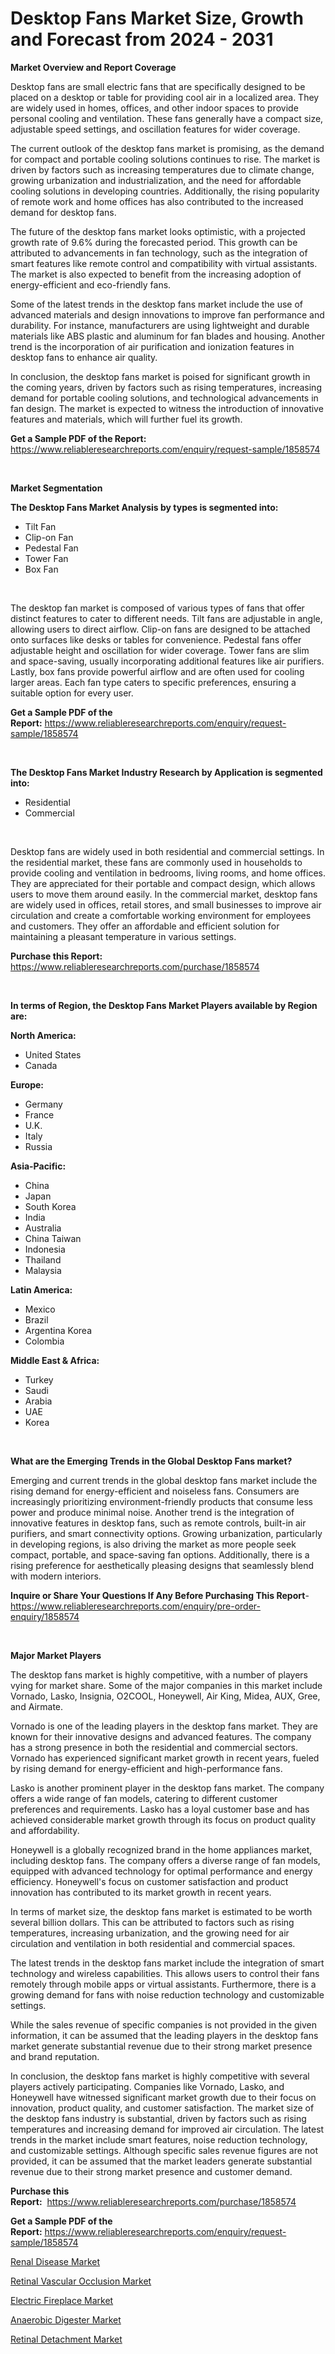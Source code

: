 <p><h1>Desktop Fans Market Size, Growth and Forecast from 2024 - 2031</h1></p><p><strong>Market Overview and Report Coverage</strong></p>
<p><p>Desktop fans are small electric fans that are specifically designed to be placed on a desktop or table for providing cool air in a localized area. They are widely used in homes, offices, and other indoor spaces to provide personal cooling and ventilation. These fans generally have a compact size, adjustable speed settings, and oscillation features for wider coverage.</p><p>The current outlook of the desktop fans market is promising, as the demand for compact and portable cooling solutions continues to rise. The market is driven by factors such as increasing temperatures due to climate change, growing urbanization and industrialization, and the need for affordable cooling solutions in developing countries. Additionally, the rising popularity of remote work and home offices has also contributed to the increased demand for desktop fans.</p><p>The future of the desktop fans market looks optimistic, with a projected growth rate of 9.6% during the forecasted period. This growth can be attributed to advancements in fan technology, such as the integration of smart features like remote control and compatibility with virtual assistants. The market is also expected to benefit from the increasing adoption of energy-efficient and eco-friendly fans.</p><p>Some of the latest trends in the desktop fans market include the use of advanced materials and design innovations to improve fan performance and durability. For instance, manufacturers are using lightweight and durable materials like ABS plastic and aluminum for fan blades and housing. Another trend is the incorporation of air purification and ionization features in desktop fans to enhance air quality.</p><p>In conclusion, the desktop fans market is poised for significant growth in the coming years, driven by factors such as rising temperatures, increasing demand for portable cooling solutions, and technological advancements in fan design. The market is expected to witness the introduction of innovative features and materials, which will further fuel its growth.</p></p>
<p><strong>Get a Sample PDF of the Report:</strong> <a href="https://www.reliableresearchreports.com/enquiry/request-sample/1858574">https://www.reliableresearchreports.com/enquiry/request-sample/1858574</a></p>
<p>&nbsp;</p>
<p><strong>Market Segmentation</strong></p>
<p><strong>The Desktop Fans Market Analysis by types is segmented into:</strong></p>
<p><ul><li>Tilt Fan</li><li>Clip-on Fan</li><li>Pedestal Fan</li><li>Tower Fan</li><li>Box Fan</li></ul></p>
<p>&nbsp;</p>
<p><p>The desktop fan market is composed of various types of fans that offer distinct features to cater to different needs. Tilt fans are adjustable in angle, allowing users to direct airflow. Clip-on fans are designed to be attached onto surfaces like desks or tables for convenience. Pedestal fans offer adjustable height and oscillation for wider coverage. Tower fans are slim and space-saving, usually incorporating additional features like air purifiers. Lastly, box fans provide powerful airflow and are often used for cooling larger areas. Each fan type caters to specific preferences, ensuring a suitable option for every user.</p></p>
<p><strong>Get a Sample PDF of the Report:</strong>&nbsp;<a href="https://www.reliableresearchreports.com/enquiry/request-sample/1858574">https://www.reliableresearchreports.com/enquiry/request-sample/1858574</a></p>
<p>&nbsp;</p>
<p><strong>The Desktop Fans Market Industry Research by Application is segmented into:</strong></p>
<p><ul><li>Residential</li><li>Commercial</li></ul></p>
<p>&nbsp;</p>
<p><p>Desktop fans are widely used in both residential and commercial settings. In the residential market, these fans are commonly used in households to provide cooling and ventilation in bedrooms, living rooms, and home offices. They are appreciated for their portable and compact design, which allows users to move them around easily. In the commercial market, desktop fans are widely used in offices, retail stores, and small businesses to improve air circulation and create a comfortable working environment for employees and customers. They offer an affordable and efficient solution for maintaining a pleasant temperature in various settings.</p></p>
<p><strong>Purchase this Report:</strong>&nbsp; <a href="https://www.reliableresearchreports.com/purchase/1858574">https://www.reliableresearchreports.com/purchase/1858574</a></p>
<p>&nbsp;</p>
<p><strong>In terms of Region, the Desktop Fans Market Players available by Region are:</strong></p>
<p>
    <p> <strong> North America: </strong>
        <ul>
            <li>United States</li>
            <li>Canada</li>
        </ul>
        </p> 
    <p> <strong> Europe: </strong>
        <ul>
            <li>Germany</li>
            <li>France</li>
            <li>U.K.</li>
            <li>Italy</li>
            <li>Russia</li>
        </ul>
        </p> 
    <p> <strong> Asia-Pacific: </strong>
        <ul>
            <li>China</li>
            <li>Japan</li>
            <li>South Korea</li>
            <li>India</li>
            <li>Australia</li>
            <li>China Taiwan</li>
            <li>Indonesia</li>
            <li>Thailand</li>
            <li>Malaysia</li>
        </ul>
        </p> 
    <p> <strong> Latin America: </strong>
        <ul>
            <li>Mexico</li>
            <li>Brazil</li>
            <li>Argentina Korea</li>
            <li>Colombia</li>
        </ul>
        </p> 
    <p> <strong> Middle East & Africa: </strong>
        <ul>
            <li>Turkey</li>
            <li>Saudi</li>
            <li>Arabia</li>
            <li>UAE</li>
            <li>Korea</li>
        </ul>
    </p>
    </p>
<p>&nbsp;</p>
<p><strong>What are the Emerging Trends in the Global Desktop Fans market?</strong></p>
<p><p>Emerging and current trends in the global desktop fans market include the rising demand for energy-efficient and noiseless fans. Consumers are increasingly prioritizing environment-friendly products that consume less power and produce minimal noise. Another trend is the integration of innovative features in desktop fans, such as remote controls, built-in air purifiers, and smart connectivity options. Growing urbanization, particularly in developing regions, is also driving the market as more people seek compact, portable, and space-saving fan options. Additionally, there is a rising preference for aesthetically pleasing designs that seamlessly blend with modern interiors.</p></p>
<p><strong>Inquire or Share Your Questions If Any Before Purchasing This Report</strong>- <a href="https://www.reliableresearchreports.com/enquiry/pre-order-enquiry/1858574">https://www.reliableresearchreports.com/enquiry/pre-order-enquiry/1858574</a></p>
<p>&nbsp;</p>
<p><strong>Major Market Players</strong></p>
<p><p>The desktop fans market is highly competitive, with a number of players vying for market share. Some of the major companies in this market include Vornado, Lasko, Insignia, O2COOL, Honeywell, Air King, Midea, AUX, Gree, and Airmate.</p><p>Vornado is one of the leading players in the desktop fans market. They are known for their innovative designs and advanced features. The company has a strong presence in both the residential and commercial sectors. Vornado has experienced significant market growth in recent years, fueled by rising demand for energy-efficient and high-performance fans.</p><p>Lasko is another prominent player in the desktop fans market. The company offers a wide range of fan models, catering to different customer preferences and requirements. Lasko has a loyal customer base and has achieved considerable market growth through its focus on product quality and affordability.</p><p>Honeywell is a globally recognized brand in the home appliances market, including desktop fans. The company offers a diverse range of fan models, equipped with advanced technology for optimal performance and energy efficiency. Honeywell's focus on customer satisfaction and product innovation has contributed to its market growth in recent years.</p><p>In terms of market size, the desktop fans market is estimated to be worth several billion dollars. This can be attributed to factors such as rising temperatures, increasing urbanization, and the growing need for air circulation and ventilation in both residential and commercial spaces.</p><p>The latest trends in the desktop fans market include the integration of smart technology and wireless capabilities. This allows users to control their fans remotely through mobile apps or virtual assistants. Furthermore, there is a growing demand for fans with noise reduction technology and customizable settings.</p><p>While the sales revenue of specific companies is not provided in the given information, it can be assumed that the leading players in the desktop fans market generate substantial revenue due to their strong market presence and brand reputation.</p><p>In conclusion, the desktop fans market is highly competitive with several players actively participating. Companies like Vornado, Lasko, and Honeywell have witnessed significant market growth due to their focus on innovation, product quality, and customer satisfaction. The market size of the desktop fans industry is substantial, driven by factors such as rising temperatures and increasing demand for improved air circulation. The latest trends in the market include smart features, noise reduction technology, and customizable settings. Although specific sales revenue figures are not provided, it can be assumed that the market leaders generate substantial revenue due to their strong market presence and customer demand.</p></p>
<p><strong>Purchase this Report:</strong>&nbsp;&nbsp;<a href="https://www.reliableresearchreports.com/purchase/1858574">https://www.reliableresearchreports.com/purchase/1858574</a></p>
<p></p>
<p><strong>Get a Sample PDF of the Report:</strong>&nbsp;<a href="https://www.reliableresearchreports.com/enquiry/request-sample/1858574">https://www.reliableresearchreports.com/enquiry/request-sample/1858574</a></p>
<p><p><a href="https://medium.com/p/bf053958438c/edit">Renal Disease Market</a></p><p><a href="https://medium.com/p/de5e77ea763a/edit">Retinal Vascular Occlusion Market</a></p><p><a href="https://github.com/CliffMedina6/Market-Research-Report-List-2/blob/main/electric-fireplace-market.md">Electric Fireplace Market</a></p><p><a href="https://github.com/PeterParrish5/Market-Research-Report-List-2/blob/main/anaerobic-digester-market.md">Anaerobic Digester Market</a></p><p><a href="https://medium.com/p/db85f0421a4c/edit">Retinal Detachment Market</a></p></p>